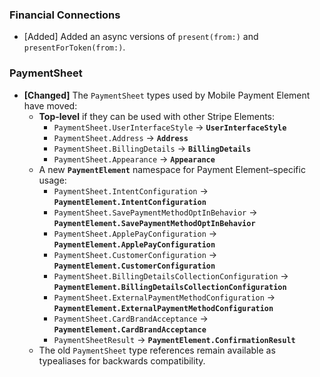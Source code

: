 ### Financial Connections
* [Added] Added an async versions of `present(from:)` and `presentForToken(from:)`.

### PaymentSheet
- **[Changed]** The `PaymentSheet` types used by Mobile Payment Element have moved:
  - **Top-level** if they can be used with other Stripe Elements:
    - `PaymentSheet.UserInterfaceStyle` → **`UserInterfaceStyle`**
    - `PaymentSheet.Address` → **`Address`**
    - `PaymentSheet.BillingDetails` → **`BillingDetails`**
    - `PaymentSheet.Appearance` → **`Appearance`**
  - A new **`PaymentElement`** namespace for Payment Element–specific usage:  
    - `PaymentSheet.IntentConfiguration` → **`PaymentElement.IntentConfiguration`**
    - `PaymentSheet.SavePaymentMethodOptInBehavior` → **`PaymentElement.SavePaymentMethodOptInBehavior`**
    - `PaymentSheet.ApplePayConfiguration` → **`PaymentElement.ApplePayConfiguration`**
    - `PaymentSheet.CustomerConfiguration` → **`PaymentElement.CustomerConfiguration`**
    - `PaymentSheet.BillingDetailsCollectionConfiguration` → **`PaymentElement.BillingDetailsCollectionConfiguration`**
    - `PaymentSheet.ExternalPaymentMethodConfiguration` → **`PaymentElement.ExternalPaymentMethodConfiguration`**
    - `PaymentSheet.CardBrandAcceptance` → **`PaymentElement.CardBrandAcceptance`**
    - `PaymentSheetResult` → **`PaymentElement.ConfirmationResult`**
  - The old `PaymentSheet` type references remain available as typealiases for backwards compatibility.
